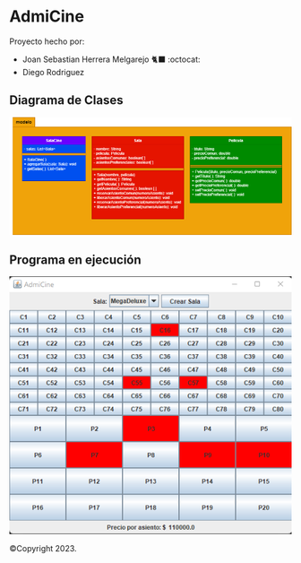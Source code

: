# AdmiCine

Proyecto hecho por:
- Joan Sebastian Herrera Melgarejo 🐈‍⬛ :octocat:
- Diego Rodriguez

## Diagrama de Clases

![Diagrama](diagrama.png "Diagrama de clases")

## Programa en ejecución

![Run](RUN.png "Programa en ejecución")

©Copyright 2023.
